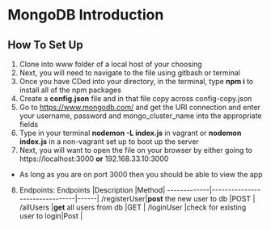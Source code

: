 # MongoDB Introduction
## How To Set Up
1. Clone into www folder of a local host of your choosing
2. Next, you will need to navigate to the file using gitbash or terminal
3. Once you have CDed into your directory, in the terminal, type **npm i** to install all of the npm packages
4. Create a **config.json** file and in that file copy across config-copy.json 
5. Go to https://www.mongodb.com/ and get the URI connection and enter your username, password and mongo_cluster_name into the appropriate fields
6. Type in your terminal **nodemon -L index.js** in vagrant or **nodemon index.js** in a non-vagrant set up to boot up the server
7. Next, you will want to open the file on your browser by either going to https://localhost:3000 **or** 192.168.33.10:3000
  * As long as you are on port 3000 then you should be able to view the app
8. Endpoints:
Endpoints    |Description                     |Method|
-------------|--------------------------------|------|
/registerUser|**post** the new user to db     |POST  |
/allUsers    |**get** all users from db       |GET   |
/loginUser   |check for existing user to login|Post  |